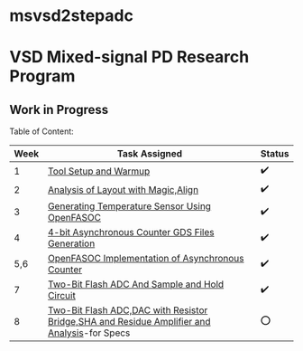 # msvsd2stepadc
# VSD Mixed-signal PD Research Program
## Work in Progress

 Table of Content:
 
  
|     Week      | Task Assigned                       | Status   |
| ------------- | ---------------------------------   |----------|
|         1     | [Tool Setup and Warmup](https://github.com/Jayanth-sharma/msvsd2stepadc/tree/main/week1)|:heavy_check_mark:|
|         2     | [Analysis of Layout with Magic,Align](https://github.com/Jayanth-sharma/msvsd2stepadc/tree/main/week2)|:heavy_check_mark:|
|         3     | [Generating Temperature Sensor Using OpenFASOC](https://github.com/Jayanth-sharma/msvsd2stepadc/tree/main/week3/Image)|:heavy_check_mark:|
| 4|[4-bit Asynchronous Counter GDS Files Generation](https://github.com/Jayanth-sharma/msvsd2stepadc/tree/main/week4)|:heavy_check_mark:|
| 5,6|[OpenFASOC Implementation of Asynchronous Counter](https://github.com/Jayanth-sharma/msvsd2stepadc/tree/main/Week6)|:heavy_check_mark:|
| 7|[Two-Bit Flash ADC And Sample and Hold Circuit](https://github.com/Jayanth-sharma/msvsd2stepadc/tree/main/week7)   |:heavy_check_mark:|
| 8|[Two-Bit Flash ADC,DAC with Resistor Bridge,SHA and Residue Amplifier and Analysis]()-for Specs|:o:|
